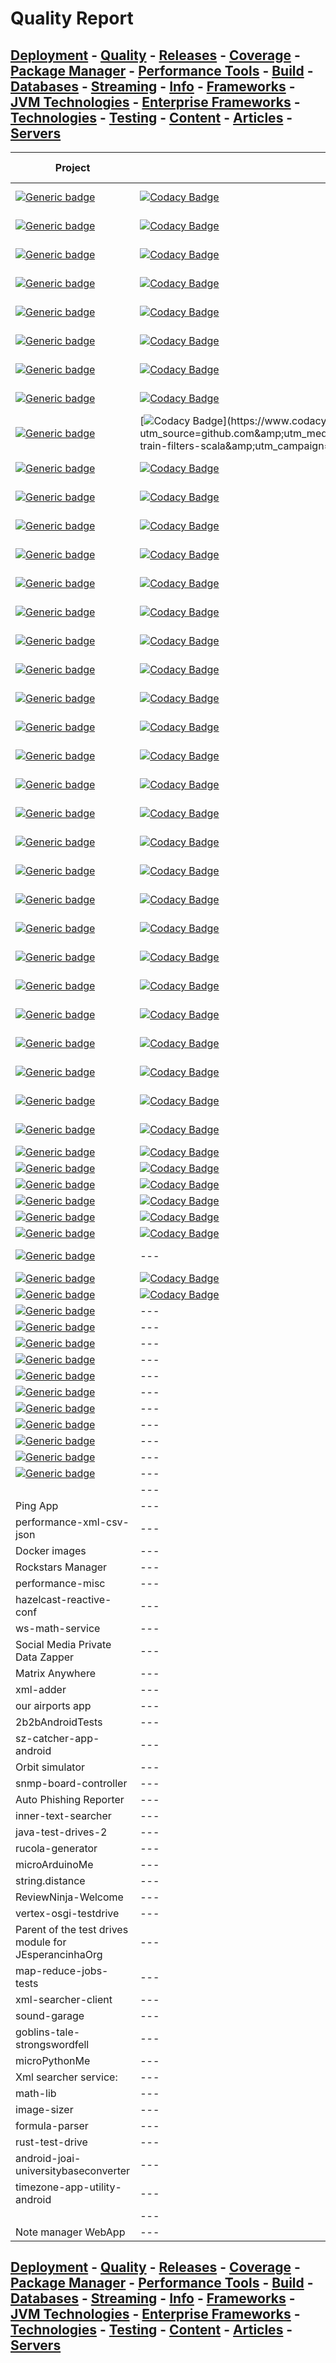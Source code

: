 # Quality Report

## [Deployment](./Deployment.md) - [Quality](./Quality.md) - [Releases](./Releases.md) - [Coverage](./Coverage.md) - [Package Manager](./PkgManager.md) - [Performance Tools](./Performance.md) - [Build](./Build.md) - [Databases](./Databases.md) - [Streaming](./Streaming.md) - [Info](./Info.md) - [Frameworks](./Frameworks.md) - [JVM Technologies](./TechJVM.md) - [Enterprise Frameworks](./Enterprise.md) - [Technologies](./Tech.md) - [Testing](./Testing.md) - [Content](./Content.md) - [Articles](./Articles.md) - [Servers](./Servers.md) 

|Project|Codacy|Codebeat|Better Code|Vulnerabilities|
|---|---|---|---|---|
|[![Generic badge](https://img.shields.io/static/v1.svg?label=GitHub&message=Spring%205%20Test%20Drives&color=informational)](https://github.com/jesperancinha/jeorg-spring-5-test-drives)|[![Codacy Badge](https://app.codacy.com/project/badge/Grade/9d14f60a58bd456fb1084860b5a46871)](https://www.codacy.com/gh/jesperancinha/jeorg-spring-5-test-drives/dashboard?utm_source=github.com&amp;utm_medium=referral&amp;utm_content=jesperancinha/jeorg-spring-5-test-drives&amp;utm_campaign=Badge_Grade)|[![codebeat badge](https://codebeat.co/badges/b9097b8c-40f8-48bf-beb3-2007803b4bad)](https://codebeat.co/projects/github-com-jesperancinha-jeorg-spring-5-test-drives-master)|[![BCH compliance](https://bettercodehub.com/edge/badge/jesperancinha/jeorg-spring-5-test-drives?branch=master)](https://bettercodehub.com/results/jesperancinha/jeorg-spring-5-test-drives)|[![Known Vulnerabilities](https://snyk.io/test/github/jesperancinha/jeorg-spring-5-test-drives/badge.svg)](https://snyk.io/test/github/jesperancinha/jeorg-spring-5-test-drives)|
|[![Generic badge](https://img.shields.io/static/v1.svg?label=GitHub&message=City%20Library%20Management%20🏢&color=informational)](https://github.com/jesperancinha/advanced-library-management)|[![Codacy Badge](https://app.codacy.com/project/badge/Grade/740ca01b0bb441f195e2e401d5790dcb)](https://www.codacy.com/gh/jesperancinha/advanced-library-management/dashboard?utm_source=github.com&amp;utm_medium=referral&amp;utm_content=jesperancinha/advanced-library-management&amp;utm_campaign=Badge_Grade)|[![codebeat badge](https://codebeat.co/badges/919ef38a-f871-4efa-9a7a-5af3cc3fbd12)](https://codebeat.co/projects/github-com-jesperancinha-advanced-library-management-main)|[![BCH compliance](https://bettercodehub.com/edge/badge/jesperancinha/advanced-library-management?branch=main)](https://bettercodehub.com/results/jesperancinha/advanced-library-management)|[![Known Vulnerabilities](https://snyk.io/test/github/jesperancinha/advanced-library-management/badge.svg)](https://snyk.io/test/github/jesperancinha/advanced-library-management)|
|[![Generic badge](https://img.shields.io/static/v1.svg?label=GitHub&message=From%20Paris%20to%20Berlin%20🛣&color=informational)](https://github.com/jesperancinha/from-paris-to-berlin-circuit-breaker)|[![Codacy Badge](https://app.codacy.com/project/badge/Grade/db670c80127c412d95d74ec2a10145ff)](https://www.codacy.com/gh/jesperancinha/from-paris-to-berlin-circuit-breaker/dashboard?utm_source=github.com&amp;utm_medium=referral&amp;utm_content=jesperancinha/from-paris-to-berlin-circuit-breaker&amp;utm_campaign=Badge_Grade)|[![codebeat badge](https://codebeat.co/badges/43d5e2ce-3805-4ab3-9804-0d68b5ad8d24)](https://codebeat.co/projects/github-com-jesperancinha-from-paris-to-berlin-circuit-breaker-main)|[![BCH compliance](https://bettercodehub.com/edge/badge/jesperancinha/from-paris-to-berlin-circuit-breaker?branch=main)](https://bettercodehub.com/results/jesperancinha/from-paris-to-berlin-circuit-breaker)|[![Known Vulnerabilities](https://snyk.io/test/github/jesperancinha/from-paris-to-berlin-circuit-breaker/badge.svg)](https://snyk.io/test/github/jesperancinha/from-paris-to-berlin-circuit-breaker)|
|[![Generic badge](https://img.shields.io/static/v1.svg?label=GitHub&message=Sea%20Shell%20Archiver&color=informational)](https://github.com/jesperancinha/sea-shell-archiver)|[![Codacy Badge](https://api.codacy.com/project/badge/Grade/89cc4b270cda4a448ce4fa895b30ec55)](https://www.codacy.com/manual/jofisaes/sea-shell-archiver?utm_source=github.com&amp;utm_medium=referral&amp;utm_content=jesperancinha/sea-shell-archiver&amp;utm_campaign=Badge_Grade)|[![codebeat badge](https://codebeat.co/badges/c71192de-5569-4741-aaa9-503217514483)](https://codebeat.co/projects/github-com-jesperancinha-sea-shell-archiver-master)|[![BCH compliance](https://bettercodehub.com/edge/badge/jesperancinha/sea-shell-archiver?branch=master)](https://bettercodehub.com/)|[![Known Vulnerabilities](https://snyk.io/test/github/jesperancinha/sea-shell-archiver/badge.svg)](https://snyk.io/test/github/jesperancinha/sea-shell-archiver)|
|[![Generic badge](https://img.shields.io/static/v1.svg?label=GitHub&message=Spring%20Master%205%20Test%20Drives&color=informational)](https://github.com/jesperancinha/jeorg-spring-master-5-test-drives)|[![Codacy Badge](https://app.codacy.com/project/badge/Grade/db288a3f092a49fbb60d54ad963a47ed)](https://www.codacy.com/gh/jesperancinha/jeorg-spring-master-5-test-drives/dashboard?utm_source=github.com&amp;utm_medium=referral&amp;utm_content=jesperancinha/jeorg-spring-master-5-test-drives&amp;utm_campaign=Badge_Grade)|[![codebeat badge](https://codebeat.co/badges/1d960e1b-0c52-4ac0-90eb-d4f06fc97ba0)](https://codebeat.co/projects/github-com-jesperancinha-jeorg-spring-master-5-test-drives-main)|[![BCH compliance](https://bettercodehub.com/edge/badge/jesperancinha/jeorg-spring-master-5-test-drives?branch=main)](https://bettercodehub.com/results/jesperancinha/jeorg-spring-master-5-test-drives)|[![Known Vulnerabilities](https://snyk.io/test/github/jesperancinha/jeorg-spring-master-5-test-drives/badge.svg)](https://snyk.io/test/github/jesperancinha/jeorg-spring-master-5-test-drives)|
|[![Generic badge](https://img.shields.io/static/v1.svg?label=GitHub&message=Coffee%20Cups%20Kalah%20☕️%20&color=informational)](https://github.com/jesperancinha/mancalaje)|[![Codacy Badge](https://api.codacy.com/project/badge/Grade/f30b682f67e44391a922f62ada6b2f85)](https://www.codacy.com/app/jofisaes/mancalaje?utm_source=github.com&amp;utm_medium=referral&amp;utm_content=jesperancinha/mancalaje&amp;utm_campaign=Badge_Grade)|[![codebeat badge](https://codebeat.co/badges/eaf7a2e0-ed2c-47fb-9323-2051db72c171)](https://codebeat.co/projects/github-com-jesperancinha-mancalaje-master)|[![BCH compliance](https://bettercodehub.com/edge/badge/jesperancinha/mancalaje?branch=master)](https://bettercodehub.com/results/jesperancinha/mancalaje)|[![Known Vulnerabilities](https://snyk.io/test/github/jesperancinha/mancalaje/badge.svg)](https://snyk.io/test/github/jesperancinha/mancalaje)|
|[![Generic badge](https://img.shields.io/static/v1.svg?label=GitHub&message=VMA%20Archiver%20📼%20&color=informational)](https://github.com/jesperancinha/vma-archiver)|[![Codacy Badge](https://app.codacy.com/project/badge/Grade/02f12203575c48f5948baf57e8fc27b6)](https://www.codacy.com/gh/jesperancinha/vma-archiver/dashboard?utm_source=github.com&amp;utm_medium=referral&amp;utm_content=jesperancinha/vma-archiver&amp;utm_campaign=Badge_Grade)|[![codebeat badge](https://codebeat.co/badges/c1b16ed4-8341-416b-9084-c2e0f7b36ffd)](https://codebeat.co/projects/github-com-jesperancinha-vma-archiver-master)|[![BCH compliance](https://bettercodehub.com/edge/badge/jesperancinha/vma-archiver?branch=master)](https://bettercodehub.com/results/jesperancinha/vma-archiver)|[![Known Vulnerabilities](https://snyk.io/test/github/jesperancinha/vma-archiver/badge.svg)](https://snyk.io/test/github/jesperancinha/vma-archiver)|
|[![Generic badge](https://img.shields.io/static/v1.svg?label=GitHub&message=Java%2011%20Test%20Drives&color=informational)](https://github.com/jesperancinha/jeorg-java-11-test-drives)|[![Codacy Badge](https://app.codacy.com/project/badge/Grade/7d0dc4bc47ef4764b6df684395f7c89d)](https://www.codacy.com/gh/jesperancinha/jeorg-java-11-test-drives/dashboard?utm_source=github.com&amp;utm_medium=referral&amp;utm_content=jesperancinha/jeorg-java-11-test-drives&amp;utm_campaign=Badge_Grade)|[![codebeat badge](https://codebeat.co/badges/cbafce5d-29d0-4c79-b815-df33498df1a4)](https://codebeat.co/projects/github-com-jesperancinha-jeorg-java-11-test-drives-main)|[![BCH compliance](https://bettercodehub.com/edge/badge/jesperancinha/jeorg-java-11-test-drives?branch=main)](https://bettercodehub.com/)|[![Known Vulnerabilities](https://snyk.io/test/github/jesperancinha/jeorg-java-11-test-drives/badge.svg)](https://snyk.io/test/github/jesperancinha/jeorg-java-11-test-drives)|
|[![Generic badge](https://img.shields.io/static/v1.svg?label=GitHub&message=Image%20Train%20Filters%20Services&color=informational)](https://github.com/jesperancinha/image-train-filters-scala)|[![Codacy Badge](https://api.codacy.com/project/badge/Grade/b45a0bd9c3694401b78580b95c0b505b?)](https://www.codacy.com/app/jofisaes/image-train-filters-scala?utm_source=github.com&amp;utm_medium=referral&amp;utm_content=jesperancinha/image-train-filters-scala&amp;utm_campaign=Badge_Grade)|[![codebeat badge](https://codebeat.co/badges/93dcee14-b81d-4827-bd4f-9c7a3f56c752)](https://codebeat.co/projects/github-com-jesperancinha-image-train-filters-scala-master)|[![BCH compliance](https://bettercodehub.com/edge/badge/jesperancinha/image-train-filters-scala?branch=master)](https://bettercodehub.com/)|[![Known Vulnerabilities](https://snyk.io/test/github/jesperancinha/image-train-filters-scala/badge.svg)](https://snyk.io/test/github/jesperancinha/image-train-filters-scala)|
|[![Generic badge](https://img.shields.io/static/v1.svg?label=GitHub&message=Your%20finance%20JE&color=informational)](https://github.com/jesperancinha/your-finance-je)|[![Codacy Badge](https://app.codacy.com/project/badge/Grade/b1ba6086c1b44820b62345c44bee2f1d)](https://www.codacy.com/gh/jesperancinha/your-finance-je/dashboard?utm_source=github.com&amp;utm_medium=referral&amp;utm_content=jesperancinha/your-finance-je&amp;utm_campaign=Badge_Grade)|[![codebeat badge](https://codebeat.co/badges/66bd8179-b645-40f4-9a02-072a8df5ff32)](https://codebeat.co/projects/github-com-jesperancinha-your-finance-je-master)|[![BCH compliance](https://bettercodehub.com/edge/badge/jesperancinha/your-finance-je?branch=master)](https://bettercodehub.com/)|[![Known Vulnerabilities](https://snyk.io/test/github/jesperancinha/your-finance-je/badge.svg)](https://snyk.io/test/github/jesperancinha/your-finance-je)|
|[![Generic badge](https://img.shields.io/static/v1.svg?label=GitHub&message=Kotlin%20Test%20Drives&color=informational)](https://github.com/jesperancinha/kotlin-test-drives)|[![Codacy Badge](https://app.codacy.com/project/badge/Grade/03eb6acb5bf34d1d8c82c5cf65268e60)](https://www.codacy.com/gh/jesperancinha/jeorg-kotlin-4-test-drives/dashboard?utm_source=github.com&amp;utm_medium=referral&amp;utm_content=jesperancinha/jeorg-kotlin-4-test-drives&amp;utm_campaign=Badge_Grade)|[![codebeat badge](https://codebeat.co/badges/0250d204-8979-4e20-be16-209ec6b20456)](https://codebeat.co/projects/github-com-jesperancinha-jeorg-kotlin-4-test-drives-main)|[![BCH compliance](https://bettercodehub.com/edge/badge/jesperancinha/jeorg-kotlin-4-test-drives?branch=main)](https://bettercodehub.com/results/jesperancinha/jeorg-kotlin-4-test-drives)|[![Known Vulnerabilities](https://snyk.io/test/github/jesperancinha/jeorg-kotlin-4-test-drives/badge.svg)](https://snyk.io/test/github/jesperancinha/jeorg-kotlin-4-test-drives)|
|[![Generic badge](https://img.shields.io/static/v1.svg?label=GitHub&message=Java%20Test%20Drives&color=informational)](https://github.com/jesperancinha/jeorg-java-15-test-drives)|[![Codacy Badge](https://app.codacy.com/project/badge/Grade/8ade93e5d0f646508674dbc0045f7317)](https://www.codacy.com/gh/jesperancinha/jeorg-java-15-test-drives/dashboard?utm_source=github.com&amp;utm_medium=referral&amp;utm_content=jesperancinha/jeorg-java-15-test-drives&amp;utm_campaign=Badge_Grade)|[![codebeat badge](https://codebeat.co/badges/cb02d43f-0510-453b-b63e-2864e52542bd)](https://codebeat.co/projects/github-com-jesperancinha-jeorg-java-15-test-drives-master)|[![BCH compliance](https://bettercodehub.com/edge/badge/jesperancinha/jeorg-java-15-test-drives?branch=master)](https://bettercodehub.com/)|[![Known Vulnerabilities](https://snyk.io/test/github/jesperancinha/jeorg-java-15-test-drives/badge.svg)](https://snyk.io/test/github/jesperancinha/jeorg-java-15-test-drives)|
|[![Generic badge](https://img.shields.io/static/v1.svg?label=GitHub&message=Java%20EE%207%20Test%20Drives&color=informational)](https://github.com/jesperancinha/jeorg-java-ee-7-test-drives)|[![Codacy Badge](https://api.codacy.com/project/badge/Grade/89cc4b270cda4a448ce4fa895b30ec55)](https://www.codacy.com/manual/jofisaes/jeorg-java-ee-7-test-drives?utm_source=github.com&amp;utm_medium=referral&amp;utm_content=jesperancinha/jeorg-java-ee-7-test-drives&amp;utm_campaign=Badge_Grade)|[![codebeat badge](https://codebeat.co/badges/70235530-f5e9-4254-a0d1-9dc7950c12cc)](https://codebeat.co/projects/github-com-jesperancinha-jeorg-java-ee-7-test-drives-master)|[![BCH compliance](https://bettercodehub.com/edge/badge/jesperancinha/jeorg-java-ee-7-test-drives?branch=main)](https://bettercodehub.com/results/jesperancinha/jeorg-java-ee-7-test-drives)|[![Known Vulnerabilities](https://snyk.io/test/github/jesperancinha/jeorg-java-ee-7-test-drives/badge.svg)](https://snyk.io/test/github/jesperancinha/jeorg-java-ee-7-test-drives)|
|[![Generic badge](https://img.shields.io/static/v1.svg?label=GitHub&message=Finantial%20Transactions%20in%20Akka%20💶&color=informational)](https://github.com/jesperancinha/finantial-transactions-akka)|[![Codacy Badge](https://api.codacy.com/project/badge/Grade/4ba1ad293d674b00b66db2db6fc6e3e9)](https://www.codacy.com/manual/jofisaes/finantial-transactions-akka?utm_source=github.com&amp;utm_medium=referral&amp;utm_content=jesperancinha/finantial-transactions-akka&amp;utm_campaign=Badge_Grade)|[![codebeat badge](https://codebeat.co/badges/58319e19-d5c1-414d-ad76-7f8acf833e60)](https://codebeat.co/projects/github-com-jesperancinha-finantial-transactions-akka-master)|[![BCH compliance](https://bettercodehub.com/edge/badge/jesperancinha/finantial-transactions-akka?branch=master)](https://bettercodehub.com/results/jesperancinha/finantial-transactions-akka)|[![Known Vulnerabilities](https://snyk.io/test/github/jesperancinha/finantial-transactions-akka/badge.svg)](https://snyk.io/test/github/jesperancinha/finantial-transactions-akka)|
|[![Generic badge](https://img.shields.io/static/v1.svg?label=GitHub&message=Concert%20Demos%20🎸%20&color=informational)](https://github.com/jesperancinha/concert-demos-root)|[![Codacy Badge](https://api.codacy.com/project/badge/Grade/0ddf4a0b338e4644b416824298e33127)](https://www.codacy.com/manual/jofisaes/concert-demos-root?utm_source=github.com&amp;utm_medium=referral&amp;utm_content=jesperancinha/concert-demos-root&amp;utm_campaign=Badge_Grade)|[![codebeat badge](https://codebeat.co/badges/c36571eb-ca0f-4abe-9af2-c66ffc3a4002)](https://codebeat.co/projects/github-com-jesperancinha-concert-demos-root-master)|[![BCH compliance](https://bettercodehub.com/edge/badge/jesperancinha/concert-demos-root?branch=master)](https://bettercodehub.com/results/jesperancinha/concert-demos-root?branch=master)|[![Known Vulnerabilities](https://snyk.io/test/github/jesperancinha/concert-demos-root/badge.svg)](https://snyk.io/test/github/jesperancinha/concert-demos-root)|
|[![Generic badge](https://img.shields.io/static/v1.svg?label=GitHub&message=Consolerizer&color=informational)](https://github.com/JEsperancinhaOrg/consolerizer-root)|[![Codacy Badge](https://app.codacy.com/project/badge/Grade/4d5fcd800ef941309dd767ad384eeb0c)](https://www.codacy.com/gh/JEsperancinhaOrg/consolerizer-root/dashboard?utm_source=github.com&amp;utm_medium=referral&amp;utm_content=JEsperancinhaOrg/consolerizer-root&amp;utm_campaign=Badge_Grade)|[![codebeat badge](https://codebeat.co/badges/176e694d-4bc1-4771-9a6c-4cd94bc8f5f8)](https://codebeat.co/projects/github-com-jesperancinhaorg-consolerizer-root-main)|[![BCH compliance](https://bettercodehub.com/edge/badge/JEsperancinhaOrg/consolerizer-root?branch=main)](https://bettercodehub.com/)|[![Known Vulnerabilities](https://snyk.io/test/github/JEsperancinhaOrg/consolerizer-root/badge.svg)](https://snyk.io/test/github/JEsperancinhaOrg/consolerizer-root)|
|[![Generic badge](https://img.shields.io/static/v1.svg?label=GitHub&message=Camel%20Test%20Drives&color=informational)](https://github.com/jesperancinha/jeorg-camel-test-drives)|[![Codacy Badge](https://app.codacy.com/project/badge/Grade/5535eca15bac415b88fa09eae34de4ac)](https://www.codacy.com/gh/jesperancinha/jeorg-camel-test-drives/dashboard?utm_source=github.com&amp;utm_medium=referral&amp;utm_content=jesperancinha/jeorg-camel-test-drives&amp;utm_campaign=Badge_Grade)|[![codebeat badge](https://codebeat.co/badges/7c2a2dbb-6e59-46f1-aba1-fde393908c71)](https://codebeat.co/projects/github-com-jesperancinha-jeorg-camel-test-drives-master)|[![BCH compliance](https://bettercodehub.com/edge/badge/jesperancinha/jeorg-camel-test-drives?branch=master)](https://bettercodehub.com/results/jesperancinha/jeorg-camel-test-drives)|[![Known Vulnerabilities](https://snyk.io/test/github/jesperancinha/jeorg-camel-test-drives/badge.svg)](https://snyk.io/test/github/jesperancinha/jeorg-camel-test-drives)|
|[![Generic badge](https://img.shields.io/static/v1.svg?label=GitHub&message=Scala%20Test%20Drives&color=informational)](https://github.com/jesperancinha/jeorg-scala-test-drives)|[![Codacy Badge](https://app.codacy.com/project/badge/Grade/fe01b148957f4109bd66b3dbde1c2728)](https://www.codacy.com/gh/jesperancinha/jeorg-scala-test-drives/dashboard?utm_source=github.com&amp;utm_medium=referral&amp;utm_content=jesperancinha/jeorg-scala-test-drives&amp;utm_campaign=Badge_Grade)|[![codebeat badge](https://codebeat.co/badges/375b0a90-d5a0-468f-a9b7-051ea83a9c80)](https://codebeat.co/projects/github-com-jesperancinha-jeorg-scala-test-drives-main)|[![BCH compliance](https://bettercodehub.com/edge/badge/jesperancinha/jeorg-scala-test-drives?branch=main)](https://bettercodehub.com/results/jesperancinha/jeorg-scala-test-drives)|[![Known Vulnerabilities](https://snyk.io/test/github/jesperancinha/jeorg-scala-test-drives/badge.svg)](https://snyk.io/test/github/jesperancinha/jeorg-scala-test-drives)|
|[![Generic badge](https://img.shields.io/static/v1.svg?label=GitHub&message=Markdowner&color=informational)](https://github.com/jesperancinha/markdowner)|[![Codacy Badge](https://api.codacy.com/project/badge/Grade/c423c85288eb45c883e2f721bb611a3f)](https://www.codacy.com/manual/jofisaes/markdowner?utm_source=github.com&amp;utm_medium=referral&amp;utm_content=jesperancinha/markdowner&amp;utm_campaign=Badge_Grade)|[![codebeat badge](https://codebeat.co/badges/b6f714fa-6632-473e-9eb5-c481c776d415)](https://codebeat.co/projects/github-com-jesperancinha-markdowner-master)|[![BCH compliance](https://bettercodehub.com/edge/badge/jesperancinha/markdowner?branch=master)](https://bettercodehub.com/)|---|
|[![Generic badge](https://img.shields.io/static/v1.svg?label=GitHub&message=itf-chartizate-android&color=informational)](https://github.com/JEsperancinhaOrg/itf-chartizate-android)|[![Codacy Badge](https://api.codacy.com/project/badge/Grade/30fb9978d67c4abf92d9d426c7e60e55)](https://www.codacy.com/manual/jofisaes/itf-chartizate-android?utm_source=github.com&amp;utm_medium=referral&amp;utm_content=JEsperancinhaOrg/itf-chartizate-android&amp;utm_campaign=Badge_Grade)|[![codebeat badge](https://codebeat.co/badges/3bfe5689-c2d6-42f0-94ad-93bdbd479472)](https://codebeat.co/projects/github-com-jesperancinhaorg-itf-chartizate-android-master)|[![BCH compliance](https://bettercodehub.com/edge/badge/JEsperancinhaOrg/itf-chartizate-android?branch=master)](https://bettercodehub.com/)|---|
|[![Generic badge](https://img.shields.io/static/v1.svg?label=GitHub&message=ITF%20Chartizate&color=informational)](https://github.com/JEsperancinhaOrg/itf-chartizate)|[![Codacy Badge](https://app.codacy.com/project/badge/Grade/5f7026624ff244eca9ba1e2dc9c99364)](https://www.codacy.com/gh/JEsperancinhaOrg/itf-chartizate/dashboard?utm_source=github.com&amp;utm_medium=referral&amp;utm_content=JEsperancinhaOrg/itf-chartizate&amp;utm_campaign=Badge_Grade)|[![codebeat badge](https://codebeat.co/badges/960ed15e-a5c4-42f2-8078-c691a5d1833b)](https://codebeat.co/projects/github-com-jesperancinhaorg-itf-chartizate-master)|[![BCH compliance](https://bettercodehub.com/edge/badge/JEsperancinhaOrg/itf-chartizate?branch=master)](https://bettercodehub.com/)|---|
|[![Generic badge](https://img.shields.io/static/v1.svg?label=GitHub&message=String%20Array%20Paradigms&color=informational)](https://github.com/jesperancinha/string-array-paradigms)|[![Codacy Badge](https://api.codacy.com/project/badge/Grade/0eeb457321184b74922e97dcd563ba19)](https://www.codacy.com/app/jofisaes/string-array-paradigms?utm_source=github.com&amp;utm_medium=referral&amp;utm_content=jesperancinha/string-array-paradigms&amp;utm_campaign=Badge_Grade)|[![codebeat badge](https://codebeat.co/badges/65fed66c-ff4a-46f1-9b12-bc486a422ee6)](https://codebeat.co/projects/github-com-jesperancinha-string-array-paradigms-master)|[![BCH compliance](https://bettercodehub.com/edge/badge/jesperancinha/string-array-paradigms?branch=master)](https://bettercodehub.com/)|---|
|[![Generic badge](https://img.shields.io/static/v1.svg?label=GitHub&message=Bisca%20JE&color=informational)](https://github.com/jesperancinha/biscaje)|[![Codacy Badge](https://api.codacy.com/project/badge/Grade/f734d44324c349029c07e2656bccef41)](https://www.codacy.com/app/jofisaes/bisca-je?utm_source=github.com&amp;utm_medium=referral&amp;utm_content=jesperancinha/bisca-je&amp;utm_campaign=Badge_Grade)|[![codebeat badge](https://codebeat.co/badges/ecede707-1d01-44a3-88c1-ef88971bd465)](https://codebeat.co/projects/github-com-jesperancinha-bisca-je-master)|[![BCH compliance](https://bettercodehub.com/edge/badge/jesperancinha/bisca-je?branch=master)](https://bettercodehub.com/)|---|
|[![Generic badge](https://img.shields.io/static/v1.svg?label=GitHub&message=Med%20Dicom%20Service&color=informational)](https://github.com/jesperancinha/med_dicom_service)|[![Codacy Badge](https://app.codacy.com/project/badge/Grade/e0840fb465c6425785df419fb3887b2b)](https://www.codacy.com/gh/jesperancinha/med_dicom_service/dashboard?utm_source=github.com&amp;utm_medium=referral&amp;utm_content=jesperancinha/med_dicom_service&amp;utm_campaign=Badge_Grade)|[![codebeat badge](https://codebeat.co/badges/f71948d7-db29-4b36-a309-e347f96699f0)](https://codebeat.co/projects/github-com-jesperancinha-med_dicom_service-master)|[![BCH compliance](https://bettercodehub.com/edge/badge/jesperancinha/med_dicom_service?branch=master)](https://bettercodehub.com/results/jesperancinha/med_dicom_service)|---|
|[![Generic badge](https://img.shields.io/static/v1.svg?label=GitHub&message=ITF%20Android&color=informational)](https://github.com/jesperancinha/image-train-filters-android)|[![Codacy Badge](https://api.codacy.com/project/badge/Grade/1ebb39c9b1194fb6b66d96495fe6a41b)](https://www.codacy.com/manual/jofisaes/image-train-filters-android?utm_source=github.com&amp;utm_medium=referral&amp;utm_content=jesperancinha/image-train-filters-android&amp;utm_campaign=Badge_Grade)|[![codebeat badge](https://codebeat.co/badges/4b1b645f-a6c0-4faa-a4c4-9ffba697817d)](https://codebeat.co/projects/github-com-jesperancinha-image-train-filters-android-master)|[![BCH compliance](https://bettercodehub.com/edge/badge/jesperancinha/image-train-filters-android?branch=master)](https://bettercodehub.com/)|---|
|[![Generic badge](https://img.shields.io/static/v1.svg?label=GitHub&message=JSON%20to%20Builder%20Pattern&color=informational)](https://github.com/jesperancinha/json-to-builder-pattern)|[![Codacy Badge](https://app.codacy.com/project/badge/Grade/7537ed9b017f44d9b90123b071c6895e)](https://www.codacy.com/gh/jesperancinha/json-to-builder-pattern/dashboard?utm_source=github.com&amp;utm_medium=referral&amp;utm_content=jesperancinha/json-to-builder-pattern&amp;utm_campaign=Badge_Grade)|[![codebeat badge](https://codebeat.co/badges/a31f7842-1e43-40d4-a7f8-382799136a0f)](https://codebeat.co/projects/github-com-jesperancinha-json-to-builder-pattern-master)|[![BCH compliance](https://bettercodehub.com/edge/badge/jesperancinha/json-to-builder-pattern?branch=master)](https://bettercodehub.com/)|---|
|[![Generic badge](https://img.shields.io/static/v1.svg?label=GitHub&message=ITF%20Chartizate%20Modules&color=informational)](https://github.com/JEsperancinhaOrg/itf-chartizate-modules)|[![Codacy Badge](https://app.codacy.com/project/badge/Grade/565498b6438e413898f194a52ac7ab66)](https://www.codacy.com/gh/JEsperancinhaOrg/itf-chartizate-modules/dashboard?utm_source=github.com&amp;utm_medium=referral&amp;utm_content=JEsperancinhaOrg/itf-chartizate-modules&amp;utm_campaign=Badge_Grade)|[![codebeat badge](https://codebeat.co/badges/b35ccc5a-1324-4ad1-a89a-da4edb58b186)](https://codebeat.co/projects/github-com-jesperancinhaorg-itf-chartizate-modules-master)|[![BCH compliance](https://bettercodehub.com/edge/badge/JEsperancinhaOrg/itf-chartizate-modules?branch=master)](https://bettercodehub.com/results/JEsperancinhaOrg/itf-chartizate-modules)|---|
|[![Generic badge](https://img.shields.io/static/v1.svg?label=GitHub&message=Project%20Signer%20🖋&color=informational)](https://github.com/jesperancinha/project-signer)|[![Codacy Badge](https://api.codacy.com/project/badge/Grade/d423415df34f42bf821ae13a078094c9)](https://www.codacy.com/app/jofisaes/project-signer?utm_source=github.com&amp;utm_medium=referral&amp;utm_content=jesperancinha/project-signer&amp;utm_campaign=Badge_Grade)|[![codebeat badge](https://codebeat.co/badges/bfb0987b-e483-4954-9c3b-24ac488006bd)](https://codebeat.co/projects/github-com-jesperancinha-project-signer-master)|[![BCH compliance](https://bettercodehub.com/edge/badge/jesperancinha/project-signer?branch=master)](https://bettercodehub.com/)|---|
|[![Generic badge](https://img.shields.io/static/v1.svg?label=GitHub&message=Coffee%20Paradigms&color=informational)](https://github.com/jesperancinha/coffee-paradigms)|[![Codacy Badge](https://app.codacy.com/project/badge/Grade/4619967a56c24086b00a7e0344aebaa8)](https://www.codacy.com/gh/jesperancinha/coffee-paradigms/dashboard?utm_source=github.com&amp;utm_medium=referral&amp;utm_content=jesperancinha/coffee-paradigms&amp;utm_campaign=Badge_Grade)|[![codebeat badge](https://codebeat.co/badges/0d45f066-b81a-4cb8-ae72-d3f6daf5b736)](https://codebeat.co/projects/github-com-jesperancinha-coffee-paradigms-master)|[![BCH compliance](https://bettercodehub.com/edge/badge/jesperancinha/coffee-paradigms?branch=master)](https://bettercodehub.com/)|---|
|[![Generic badge](https://img.shields.io/static/v1.svg?label=GitLab&message=Bridge%20Management%20Logistics&color=informational)](https://gitlab.com/jesperancinha/bridge-logistics)|[![Codacy Badge](https://app.codacy.com/project/badge/Grade/9663f8cd66764af3b551e76c13ea7833)](https://www.codacy.com/gl/jesperancinha/bridge-logistics/dashboard?utm_source=gitlab.com&amp;utm_medium=referral&amp;utm_content=jesperancinha/bridge-logistics&amp;utm_campaign=Badge_Grade)|[![codebeat badge](https://codebeat.co/badges/42f50b94-393c-4637-86cd-1ee6412995c6)](https://codebeat.co/projects/gitlab-com-jesperancinha-bridge-logistics-master)|---|---|
|[![Generic badge](https://img.shields.io/static/v1.svg?label=BitBucket&message=Newscast%20Explorer&color=informational)](https://bitbucket.org/jesperancinha/news-cast-explorer)|[![Codacy Badge](https://app.codacy.com/project/badge/Grade/f49ddf491c1c4eff8addac23e08b9a91)](https://www.codacy.com/bb/jesperancinha/news-cast-explorer/dashboard?utm_source=jesperancinha@bitbucket.org&amp;utm_medium=referral&amp;utm_content=jesperancinha/news-cast-explorer&amp;utm_campaign=Badge_Grade)|[![codebeat badge](https://codebeat.co/badges/768c571b-f241-4530-aeed-2d0e91e03eea)](https://codebeat.co/projects/bitbucket-org-jesperancinha-news-cast-explorer-master)|---|---|
|[![Generic badge](https://img.shields.io/static/v1.svg?label=GitHub&message=Performance%20Objects%20&color=informational)](https://github.com/jesperancinha/performance-projects)|[![Codacy Badge](https://api.codacy.com/project/badge/Grade/98bb1264a9ee4986bb6700b2b1bb9273)](https://www.codacy.com/app/jofisaes/performance-projects?utm_source=github.com&amp;utm_medium=referral&amp;utm_content=jesperancinha/performance-projects&amp;utm_campaign=Badge_Grade)|[![codebeat badge](https://codebeat.co/badges/777f3fdd-9d28-4edf-add3-7a3df5c573a5)](https://codebeat.co/projects/github-com-jesperancinha-performance-projects-master)|---|---|
|[![Generic badge](https://img.shields.io/static/v1.svg?label=GitHub&message=Multi%20Image%20Comparer&color=informational)](https://github.com/jesperancinha/multi-image-comparer)|[![Codacy Badge](https://api.codacy.com/project/badge/Grade/fa7b5620af624b0a8206d3e28e02cfb6)](https://www.codacy.com/app/jofisaes/multi-image-comparer?utm_source=github.com&amp;utm_medium=referral&amp;utm_content=jesperancinha/multi-image-comparer&amp;utm_campaign=Badge_Grade)|[![codebeat badge](https://codebeat.co/badges/ebeaaef7-afd6-4c6c-9002-003c5bcc3b24)](https://codebeat.co/projects/github-com-jesperancinha-multi-image-comparer-master)|---|---|
|[![Generic badge](https://img.shields.io/static/v1.svg?label=GitHub&message=StaCo%20App%20🪙%20&color=informational)](https://github.com/jesperancinha/staco-app)|[![Codacy Badge](https://app.codacy.com/project/badge/Grade/3a1f6cb09e9a40c4aa6bf4d372e848fa)](https://www.codacy.com/gh/jesperancinha/staco-app/dashboard?utm_source=github.com&amp;utm_medium=referral&amp;utm_content=jesperancinha/staco-app&amp;utm_campaign=Badge_Grade)|---|---|---|
|[![Generic badge](https://img.shields.io/static/v1.svg?label=GitLab&message=Video%20Series%20Apps&color=informational)](https://gitlab.com/jesperancinha/video-series-app)|[![Codacy Badge](https://app.codacy.com/project/badge/Grade/c591f713eab546b0a7ff4150017bca8a)](https://www.codacy.com/gl/jesperancinha/video-series-app/dashboard?utm_source=gitlab.com&amp;utm_medium=referral&amp;utm_content=jesperancinha/video-series-app&amp;utm_campaign=Badge_Grade)|---|---|---|
|[![Generic badge](https://img.shields.io/static/v1.svg?label=BitBucket&message=International%20Airports&color=informational)](https://bitbucket.org/jesperancinha/international-airports-service-root)|[![Codacy Badge](https://api.codacy.com/project/badge/Grade/a57b110faf0844739a274888b38e0f6e)](https://www.codacy.com?utm_source=bitbucket.org&amp;utm_medium=referral&amp;utm_content=jesperancinha/international-airports-service-root&amp;utm_campaign=Badge_Grade)|---|---|---|
|[![Generic badge](https://img.shields.io/static/v1.svg?label=BitBucket&message=Kitten%20House%20Care&color=informational)](https://bitbucket.org/jesperancinha/kitten-house-care-parent)|[![Codacy Badge](https://app.codacy.com/project/badge/Grade/7a61b7f1783d4394a183d53c2564c728)](https://www.codacy.com/manual/jofisaes/kitten-house-care-parent?utm_source=jesperancinha@bitbucket.org&amp;utm_medium=referral&amp;utm_content=jesperancinha/kitten-house-care-parent&amp;utm_campaign=Badge_Grade)|---|---|---|
|[![Generic badge](https://img.shields.io/static/v1.svg?label=GitHub&message=ISBN%20Stacks%20📚%20&color=informational)](https://github.com/jesperancinha/isbn-stacks)|[![Codacy Badge](https://app.codacy.com/project/badge/Grade/527c3cb900ef4ca892c872d468b3dc75)](https://www.codacy.com/gh/jesperancinha/isbn-stacks/dashboard?utm_source=github.com&amp;utm_medium=referral&amp;utm_content=jesperancinha/isbn-stacks&amp;utm_campaign=Badge_Grade)|---|---|---|
|[![Generic badge](https://img.shields.io/static/v1.svg?label=GitLab&message=Favourite%20Lyrics%20App&color=informational)](https://gitlab.com/jesperancinha/favourite-lyrics-app)|[![Codacy Badge](https://app.codacy.com/project/badge/Grade/03e7df2eb23c4545af7f32d2c1870074)](https://www.codacy.com/gl/jesperancinha/favourite-lyrics-app/dashboard?utm_source=gitlab.com&amp;utm_medium=referral&amp;utm_content=jesperancinha/favourite-lyrics-app&amp;utm_campaign=Badge_Grade)|---|---|---|
|[![Generic badge](https://img.shields.io/static/v1.svg?label=GitHub&message=Buy%20Odd%20Yucca%20Concert🌴&color=informational)](https://github.com/jesperancinha/buy-odd-yucca-concert)|---|---|---|[![Known Vulnerabilities](https://snyk.io/test/github/jesperancinha/buy-odd-yucca-concert/badge.svg)](https://snyk.io/test/github/jesperancinha/buy-odd-yucca-concert)|
|[![Generic badge](https://img.shields.io/static/v1.svg?label=GitHub&message=unit-test-exchange-maven-plugin&color=informational)](https://github.com/JEsperancinhaOrg/unit-test-exchange-maven-plugin)|[![Codacy Badge](https://app.codacy.com/project/badge/Grade/c06e3239fe15454b9c415003cad928e5)](https://www.codacy.com/gh/JEsperancinhaOrg/unit-test-exchange-maven-plugin/dashboard?utm_source=github.com&amp;utm_medium=referral&amp;utm_content=JEsperancinhaOrg/unit-test-exchange-maven-plugin&amp;utm_campaign=Badge_Grade)|---|---|---|
|[![Generic badge](https://img.shields.io/static/v1.svg?label=GitHub&message=omni-coveragereporter-maven-plugin&color=informational)](https://github.com/JEsperancinhaOrg/omni-reporter-maven-plugin)|[![Codacy Badge](https://app.codacy.com/project/badge/Grade/e99bdfc311eb48a899c13d3554b9b640)](https://www.codacy.com/gh/JEsperancinhaOrg/omni-reporter-maven-plugin/dashboard?utm_source=github.com&amp;utm_medium=referral&amp;utm_content=JEsperancinhaOrg/omni-reporter-maven-plugin&amp;utm_campaign=Badge_Grade)|---|---|---|
|[![Generic badge](https://img.shields.io/static/v1.svg?label=GitHub&message=Web%20Parser%20CSV&color=informational)](https://github.com/jesperancinha/web-parser-csv)|---|---|---|---|
|[![Generic badge](https://img.shields.io/static/v1.svg?label=GitHub&message=spring-xml-bean-to-java-maven-plugin&color=informational)](https://github.com/JEsperancinhaOrg/spring-xml-bean-to-java-maven-plugin)|---|---|---|---|
|[![Generic badge](https://img.shields.io/static/v1.svg?label=GitHub&message=JEOrg%20Cloud%20Test%20Drives&color=informational)](https://github.com/jesperancinha/jeorg-cloud-test-drives)|---|---|---|---|
|[![Generic badge](https://img.shields.io/static/v1.svg?label=BitBucket&message=Time%20Disruption%20Studios&color=informational)](https://bitbucket.org/jesperancinha/tds-portal)|---|---|---|---|
|[![Generic badge](https://img.shields.io/static/v1.svg?label=GitLab&message=Joao%20Filipe%20Sabino%20Esperancinha%20Home&color=informational)](https://gitlab.com/jesperancinha/joao-filipe-sabino-esperancinha-home)|---|---|---|---|
|[![Generic badge](https://img.shields.io/static/v1.svg?label=GitHub&message=Algorithms%20Test%20Drives&color=informational)](https://github.com/jesperancinha/jeorg-algorithms-test-drives)|---|---|---|---|
|[![Generic badge](https://img.shields.io/static/v1.svg?label=GitLab&message=Airflights%20Clojure&color=informational)](https://github.com/jesperancinha/airflights-clojure)|---|---|---|---|
|[![Generic badge](https://img.shields.io/static/v1.svg?label=GitHub&message=Security%20Test%20Drives&color=informational)](https://github.com/jesperancinha/security-test-drives)|---|---|---|---|
|[![Generic badge](https://img.shields.io/static/v1.svg?label=GitHub&message=Geo%20Calculator&color=informational)](https://github.com/JEsperancinhaOrg/geo-calculator)|---|---|---|---|
|[![Generic badge](https://img.shields.io/static/v1.svg?label=GitHub&message=Agent%20Network&color=informational "Agent Network")](http://github.com/jesperancinha/agent-network)|---|---|---|---|
|[![Generic badge](https://img.shields.io/static/v1.svg?label=GitHub&message=Images%20Go&color=informational)](https://github.com/jesperancinha/images-go)|---|---|---|---|
||---|---|---|---|
|Ping App|---|---|---|---|
|performance-xml-csv-json|---|---|---|---|
|Docker images|---|---|---|---|
|Rockstars Manager|---|---|---|---|
|performance-misc|---|---|---|---|
|hazelcast-reactive-conf|---|---|---|---|
|ws-math-service|---|---|---|---|
|Social Media Private Data Zapper|---|---|---|---|
|Matrix Anywhere|---|---|---|---|
|xml-adder|---|---|---|---|
|our airports app|---|---|---|---|
|2b2bAndroidTests|---|---|---|---|
|sz-catcher-app-android|---|---|---|---|
|Orbit simulator|---|---|---|---|
|snmp-board-controller|---|---|---|---|
|Auto Phishing Reporter|---|---|---|---|
|inner-text-searcher|---|---|---|---|
|java-test-drives-2|---|---|---|---|
|rucola-generator|---|---|---|---|
|microArduinoMe|---|---|---|---|
|string.distance|---|---|---|---|
|ReviewNinja-Welcome|---|---|---|---|
|vertex-osgi-testdrive|---|---|---|---|
|Parent of the test drives module for JEsperancinhaOrg|---|---|---|---|
|map-reduce-jobs-tests|---|---|---|---|
|xml-searcher-client|---|---|---|---|
|sound-garage|---|---|---|---|
|goblins-tale-strongswordfell|---|---|---|---|
|microPythonMe|---|---|---|---|
|Xml searcher service:|---|---|---|---|
|math-lib|---|---|---|---|
|image-sizer|---|---|---|---|
|formula-parser|---|---|---|---|
|rust-test-drive|---|---|---|---|
|android-joai-universitybaseconverter|---|---|---|---|
|timezone-app-utility-android|---|---|---|---|
||---|---|---|---|
|Note manager WebApp|---|---|---|---|
## [Deployment](./Deployment.md) - [Quality](./Quality.md) - [Releases](./Releases.md) - [Coverage](./Coverage.md) - [Package Manager](./PkgManager.md) - [Performance Tools](./Performance.md) - [Build](./Build.md) - [Databases](./Databases.md) - [Streaming](./Streaming.md) - [Info](./Info.md) - [Frameworks](./Frameworks.md) - [JVM Technologies](./TechJVM.md) - [Enterprise Frameworks](./Enterprise.md) - [Technologies](./Tech.md) - [Testing](./Testing.md) - [Content](./Content.md) - [Articles](./Articles.md) - [Servers](./Servers.md) 

